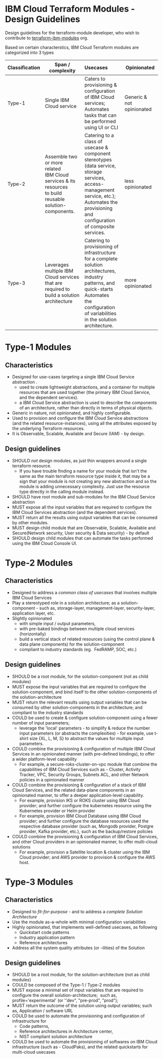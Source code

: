 # IBM Cloud Terraform Modules - Design Guidelines

Design guidelines for the terraform-module developer, who wish to contribute to [terraform-ibm-modules](https://github.com/terraform-ibm-modules) org. 

Based on certain characterstics, IBM Cloud Terraform modules are categorized into 3 types

| Classification   | Span / complexity                             | Usecases                       | Opinionated | 
|------------------|-----------------------------------------------|:-------------------------------|-------------|
| Type-1           | Single IBM Cloud service                      | Caters to provisioning & <br>configuration of IBM Cloud services;<br>Automates tasks that can be performed<br> using UI or CLI | Generic & not opinionated |
| Type-2           | Assemble two or more related<br>IBM Cloud services & its resources<br>to build reusable<br> solution-components.| Catering to a class of usecase &<br>component stereotypes (data service,<br>storage services, access-management<br>service, etc.); Automates the provisioning<br>and configuration of composite services. | less opinionated |
| Type-3           | Leverages multiple IBM Cloud services<br>that are required to build a solution architecture | Catering to provisioning of<br>infrastructure for a complete solution<br>architectures, industry patterns, and<br> quick-starts Automates<br>the configuration of variabilities<br>in the solution architecture.| more opinionated |

# Type-1 Modules

## Characteristics

* Designed for use-cases targeting a single IBM Cloud Service abstraction .
    - used to create lightweight abstractions, and a container for multiple resources that are used together (the primary IBM Cloud Service, and the dependent services). 
    - a IBM Cloud Service abstraction is used to describe the components of an architecture, rather than directly in terms of physical objects.
* Generic in nature, not opinionated, and highly configurable.
* Used to provision and configure the IBM Cloud Service abstractions (and the related resource-instances), using all the attributes exposed by the underlying Terraform resources.
* It is Observable, Scalable, Available and Secure (IAM) - by design.


## Design guidelines

* SHOULD _not_ design modules, as just thin wrappers around a single terraform resource. 
  - If you have trouble finding a name for your module that isn't the same as the main terraform resource type inside it, that may be a sign that your module is not creating any new abstraction and so the module is adding unnecessary complexity. Just use the resource type directly in the calling module instead.
* SHOULD have root module and sub-modules for the IBM Cloud Service abstraction
* MUST expose all the input variables that are required to configure the IBM Cloud Services abstraction (and the dependent services).
* MUST return all the results using output variables that can be consumed by other modules.
* MUST design child module that are Observable, Scalable, Available and Secure(Network security, User security & Data security) - by default
* SHOULD design child modules that can automate the tasks performed using the IBM Cloud Console UI. 


# Type-2 Modules

## Characteristics

* Designed to address a _common class of usecases_ that involves multiple IBM Cloud Services 
* Play a stereotyped role in a solution architecture; as a solution-component - such as, storage-layer, management-layer, security-layer, application layer, etc. 
* Slightly opinionated 
    -   with simple input / output parameters,
    -   with pre-baked bindings between multiple cloud services (horizontally)
    -   build a vertical stack of related resources (using the control plane & data plane components) for the solution-component
    -   compliant to industry standards (eg.  FedRAMP, SOC, etc.)

## Design guidelines

* SHOULD be a root module, for the solution-component (not as child modules)
* MUST expose the input variables that are required to configure the solution-component, and bind itself to the other 
  solution-components of the solution-architecture
* MUST return the relevant results using output variables that can be consumed by other solution-components in the architecture; 
  and compliant to the industry standards
* COULD be used to create & configure solution-component using a fewer number of input parameters; 
    -   leverage the 'local' parameters - to simplify & reduce the number input parameters (or abstracts the complexities) - for example, use t-shirt size {XL, L, M, S} to abstract the values for multiple input parameters.
* COULD combine the provisioning & configuration of multiple IBM Cloud Services in an opinionated manner (with pre-defined 
  bindings), to offer a wider platform-level capability
    -   For example, a secure-roks-cluster-on-vpc module that combine the capabilities of IBM Cloud Services such as - Cluster, Activity Tracker, VPC, Security Groups, Subnets ACL, and other Network policies in a opinionated manner
* COULD combine the provisioning & configuration of a stack of IBM Cloud Services, and the related data-plane components in an 
  opinionated manner, to offer a deeper application-level capability. 
    -   For example, provision IKS or ROKS cluster using IBM Cloud provider; and further configure the kubernetes resource using the Kubernetes provider or Helm provider
    -   For example, provision IBM Cloud Database using IBM Cloud provider; and further configure the database resources used the respective database provider (such as, Mongodb provider, Postgre provider, Kafka provider, etc.), such as the backup/restore policies
* COULD combine the provisioning & configuration of IBM Cloud Services, and other Cloud providers in an opinionated manner, to offer multi-cloud solutions
    -   For example, provision a Satellite location & cluster using the IBM Cloud provider; and AWS provider to provision & configure the AWS host.


# Type-3 Modules

## Characteristics

* Designed to _fit-for-purpose_ - and to address a _complete Solution Architecture_
* Use the module as-a-whole with minimal configuration variabilities 
* Highly opinionated, that implements well-defined usecases, as following
    -   Quickstart code patterns
    -   Industry application pattern
    -   Reference architectures
* Address all the system quality attributes (or -ilities) of the Solution

## Design guidelines

* SHOULD be a root module, for the solution-architecture (not as child modules)
* COULD be composed of the Type-1 / Type-2 modules
* MUST expose a minimal set of input variables that are required to configure the overall solution-architecture;  such as, profile='experimental' (or ''dev", "pre-prod", "prod");  
* MUST return the outcome of the solution using output variables; such as, Application / software URL
* COULD be used to automate the provisioning and configuration of infrastructure for 
    -   Code patterns, 
    -   Reference architectures in Architecture center, 
    -   NIST compliant solution architecture
* COULD be used to automate the provisioning of softwares on IBM Cloud infrastructure (such as - CloudPaks), and the related quickstarts for multi-cloud usecases
